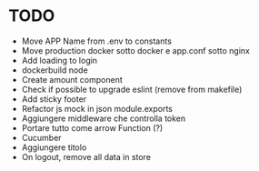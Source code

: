 TODO
====

+ Move APP Name from .env to constants
+ Move production docker sotto docker e app.conf sotto nginx
+ Add loading to login
+ dockerbuild node
+ Create amount component
+ Check if possible to upgrade eslint (remove from makefile)
+ Add sticky footer
+ Refactor js mock in json module.exports
+ Aggiungere middleware che controlla token
+ Portare tutto come arrow Function (?)
+ Cucumber
+ Aggiungere titolo
+ On logout, remove all data in store